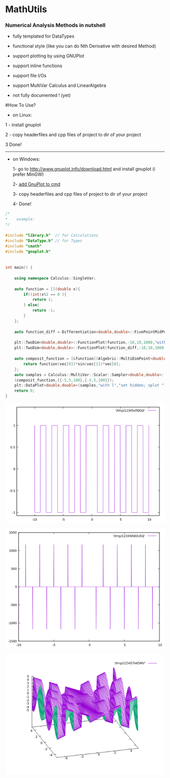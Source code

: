  # MathUtils  
  

### Numerical Analysis Methods in nutshell  
  


* fully templated for DataTypes

* functional style (like you can do Nth Derivative with desired Method)

* support plotting by using GNUPlot

* support inline functions

* support file I/Os

* support MultiVar Calculus and LinearAlgebra

* not fully documented ! (yet)  



#How To Use?

* on Linux:

1 - install gnuplot 

2 - copy headerfiles and cpp files of project to dir of your project

3 Done!





--------
* on Windows:

  1- go to http://www.gnuplot.info/download.html and install gnuplot (i prefer MinGW)
  
  
  2- [add GnuPlot to cmd](https://superuser.com/questions/689333/how-to-add-installed-program-to-command-prompt-in-windows)
  
  
  3- copy headerfiles and cpp files of project to dir of your project
  
  
  4- Done!


```cpp
/*
*    example:
*/

#include "library.h"  // for Calculations
#include "DataType.h" // for Types
#include "cmath"
#include "gnuplot.h"


int main() {

    using namespace Calculus::SingleVar;

    auto function = [](double x){
        if((int)x%2 == 0 ){
            return 1;
        } else{
            return -1;
        }
    };

    auto function_diff = Differentiation<double,double>::FivePointMidPoint1D(function,0.001);

    plt::TwoDim<double,double>::FunctionPlot(function,-10,10,1000,"with l");
    plt::TwoDim<double,double>::FunctionPlot(function_diff,-10,10,1000,"with l");

    auto composit_function = [&function](Algebric::MultiDimPoint<double> vec){
        return function(vec[0])*sin(vec[1])*vec[0];
    };
    auto samples = Calculus::MultiVar::Scalar::Sampler<double,double>::FunctionSampler
    (composit_function,{{-5,5,100},{-5,5,100}});
    plt::DataPlot<double,double>(samples,"with l","set hidden; splot ");
    return 0;
}

```
![Alt text](https://github.com/nort3x/MathUtils/blob/master/box_func.png)


![Alt text](https://github.com/nort3x/MathUtils/blob/master/box_func_diff.png)


![Alt text](https://github.com/nort3x/MathUtils/blob/master/comp_func.png)
